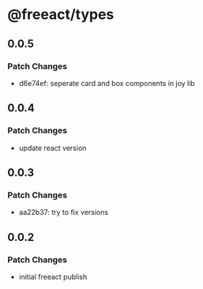 # @freeact/types

## 0.0.5

### Patch Changes

- d6e74ef: seperate card and box components in joy lib

## 0.0.4

### Patch Changes

- update react version

## 0.0.3

### Patch Changes

- aa22b37: try to fix versions

## 0.0.2

### Patch Changes

- initial freeact publish
